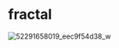 # fractal

![52291658019_eec9f54d38_w](https://user-images.githubusercontent.com/620884/231355023-d63f9ce9-5529-4907-aa61-c4286d990400.jpg)
